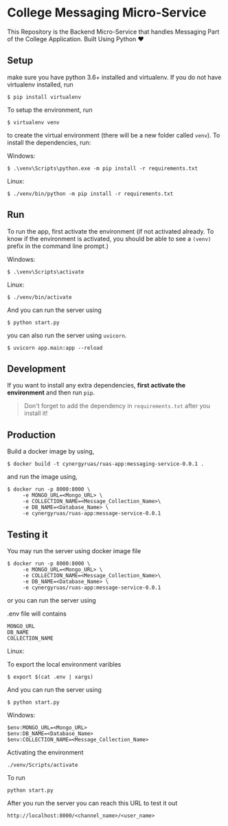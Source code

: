 # College Messaging Micro-Service 
This Repository is the Backend Micro-Service that handles Messaging Part of the College Application. Built Using Python ❤️


## Setup
make sure you have python 3.6+ installed and virtualenv. If you do not have virtualenv installed, run

```
$ pip install virtualenv
```

To setup the environment, run

```
$ virtualenv venv
```

to create the virtual environment (there will be a new folder called `venv`). To install the dependencies, run:

Windows:
```
$ .\venv\Scripts\python.exe -m pip install -r requirements.txt
```

Linux:
```
$ ./venv/bin/python -m pip install -r requirements.txt
```

## Run

To run the app, first activate the environment (if not activated already. To know if the environment is activated, you should be able to see a `(venv)` prefix in the command line prompt.)

Windows:
```
$ .\venv\Scripts\activate
```

Linux:
```
$ ./venv/bin/activate
```

And you can run the server using
```
$ python start.py
```

you can also run the server using `uvicorn`.
```
$ uvicorn app.main:app --reload
```

## Development

If you want to install any extra dependencies, **first activate the environment** and then run `pip`.

> Don't forget to add the dependency in `requirements.txt` after you install it!

## Production

Build a docker image by using,
```
$ docker build -t cynergyruas/ruas-app:messaging-service-0.0.1 .
```

and run the image using,
```
$ docker run -p 8000:8000 \
     -e MONGO_URL=<Mongo_URL> \
     -e COLLECTION_NAME=<Message_Collection_Name>\
     -e DB_NAME=<Database_Name> \
     -e cynergyruas/ruas-app:message-service-0.0.1  
```
## Testing it 

You may run the server using docker image file 
```
$ docker run -p 8000:8000 \
     -e MONGO_URL=<Mongo_URL> \
     -e COLLECTION_NAME=<Message_Collection_Name>\
     -e DB_NAME=<Database_Name> \
     -e cynergyruas/ruas-app:message-service-0.0.1  
```
or you can run the server using 

.env file will contains 

```
MONGO_URL 
DB_NAME
COLLECTION_NAME
```

Linux:

To export the local environment varibles 
```
$ export $(cat .env | xargs)
```
And you can run the server using
```
$ python start.py
``` 

Windows:
```
$env:MONGO_URL=<Mongo_URL>
$env:DB_NAME=<Database_Name>
$env:COLLECTION_NAME=<Message_Collection_Name>
```
Activating the environment 

```
./venv/Scripts/activate 
```
To run 
```
python start.py
```

After you run the server you can reach this URL to test it out 

```
http://localhost:8000/<channel_name>/<user_name>
```
